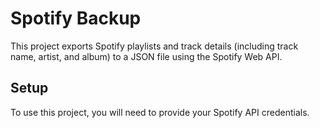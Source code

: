 # Spotify Backup

This project exports Spotify playlists and track details (including track name, artist, and album) to a JSON file using the Spotify Web API.

## Setup

To use this project, you will need to provide your Spotify API credentials.
